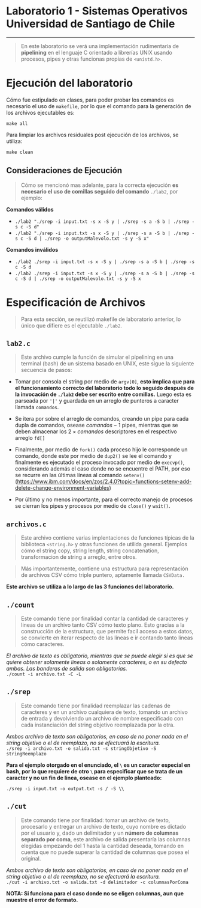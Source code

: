 # Laboratorio 1 - Sistemas Operativos Universidad de Santiago de Chile
***
> En este laboratorio se verá una implementación rudimentaria de **pipelining** en el lenguaje C orientado a librerías UNIX usando procesos, pipes y otras funcionas propias de `<unistd.h>`.

# Ejecución del laboratorio
Cómo fue estipulado en clases, para poder probar los comandos es necesario el uso de `makefile`, por lo que el comando para la generación de los archivos ejecutables es:
```
make all
```

Para limpiar los archivos residuales post ejecución de los archivos, se utiliza:
```
make clean
```
## Consideraciones de Ejecución
> Cómo se mencionó mas adelante, para la correcta ejecución **es necesario el uso de comillas seguido del comando** `./lab2`, por ejemplo:


**Comandos válidos**
- `./lab2 "./srep -i input.txt -s x -S y | ./srep -s a -S b | ./srep -s c -S d"`
- `./lab2 "./srep -i input.txt -s x -S y | ./srep -s a -S b | ./srep -s c -S d | ./srep -o outputMalevolo.txt -s y -S x"`

**Comandos inválidos**
- `./lab2 ./srep -i input.txt -s x -S y | ./srep -s a -S b | ./srep -s c -S d`
- `./lab2 ./srep -i input.txt -s x -S y | ./srep -s a -S b | ./srep -s c -S d | ./srep -o outputMalevolo.txt -s y -S x`

# Especificación de Archivos
> Para esta sección, se reutilizó makefile de laboratorio anterior, lo único que difiere es el ejecutable `./lab2`.

## ```lab2.c```
> Este archivo cumple la función de simular el pipelining en una terminal (bash) de un sistema basado en UNIX, este sigue la siguiente secuencia de pasos:

- Tomar por consola el string por medio de `argv[0]`, **esto implica que para el funcionamiento correcto del laboratorio todo lo seguido después de la invocación de `./lab2` debe ser escrito entre comillas.** Luego esta es parseada por `'|'` y guardada en un arreglo de punteros a caracter llamada `comandos`.

- Se itera por sobre el arreglo de comandos, creando un pipe para cada dupla de comandos, osease $comandos -1$ pipes, mientras que se deben almacenar los $2 \times comandos$ descriptores en el respectivo arreglo `fd[]`

- Finalmente, por medio de `fork()` cada proceso hijo le corresponde un comando, donde este por medio de `dup2()` se lee el comando y finalmente es ejecutado el proceso invocado por medio de `execvp()`, considerando además el caso donde no se encuentre el PATH, por eso se recurre en las últimas líneas al comando `setenv()` (https://www.ibm.com/docs/en/zos/2.4.0?topic=functions-setenv-add-delete-change-environment-variables)

- Por último y no menos importante, para el correcto manejo de procesos se cierran los pipes y procesos por medio de `close()` y `wait()`. 

## ```archivos.c```
> Este archivo contiene varias implentaciones de funciones típicas de la biblioteca ```<string.h>``` y otras funciones de utilida general. Ejemplos cómo el string copy, string length, string concatenation, transformacion de string a arreglo, entre otros. 

> Más importantemente, contiene una estructura para representación de archivos CSV cómo triple puntero, aptamente llamada ```CSVData.```

**Este archivo se utiliza a lo largo de las 3 funciones del laboratorio.**

## ```./count```
> Este comando tiene por finalidad contar la cantidad de caracteres y lineas de un archivo tanto CSV cómo texto plano. Esto gracias a la construcción de la estructura, que permite facil acceso a estos datos, se convierte en iterar respecto de las líneas e ir contando tanto lineas cómo caracteres.

*El archivo de texto es obligatorio, mientras que se puede elegir si es que se quiere obtener solamente líneas o solamente caracteres, o en su defecto ambas. Las banderas de salida son obligatorias.* \
```./count -i archivo.txt -C -L```

## ```./srep```
> Este comando tiene por finalidad reemplazar las cadenas de caracteres y en un archivo cualquiera de texto, tomando un archivo de entrada y devolviendo un archivo de nombre especificado con cada instanciación del string objetivo reemplazada por la otra.

*Ambos archivo de texto son obligatorios, en caso de no poner nada en el string objetivo o el de reemplazo, no se efectuará la escritura.* \
```./srep -i archivo.txt -o salida.txt -s stringObjetivo -S stringReemplazo```

**Para el ejemplo otorgado en el enunciado, el ```\``` es un caracter especial en bash, por lo que requiere de otro ```\``` para especificar que se trata de un caracter y no un fin de linea, osease en el ejemplo planteado:**

```./srep -i input.txt -o output.txt -s / -S \\```


## ```./cut```
> Este comando tiene por finalidad: tomar un archivo de texto, procesarlo y entregar un archivo de texto, cuyo nombre es dictado por el usuario y, dado un delimitador y un **número de columnas separado por coma**, este archivo de salida presentaría las columnas elegidas empezando del 1 hasta la cantidad deseada, tomando en cuenta que no puede superar la cantidad de columnas que posea el original.

*Ambos archivo de texto son obligatorios, en caso de no poner nada en el string objetivo o el de reemplazo, no se efectuará la escritura.* \
```./cut -i archivo.txt -o salida.txt -d delimitador -c columnasPorComa```

**NOTA: Si funciona para el caso donde no se eligen columnas, aun que muestre el error de formato.**